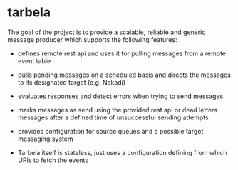 # tarbela

The goal of the project is to provide a scalable, reliable and generic message producer which supports the following features:

+ defines remote rest api and uses it for pulling messages from a remote event table

+ pulls pending messages on a scheduled basis and directs the messages to its designated target (e.g. Nakadi)

+ evaluates responses and detect errors when trying to send messages

+ marks messages as send using the provided rest api or dead letters messages after a defined time of unsuccessful sending attempts
  
+ provides configuration for source queues and a possible target messaging system

+ Tarbela itself is stateless, just uses a configuration defining from which URIs to fetch the events



 
